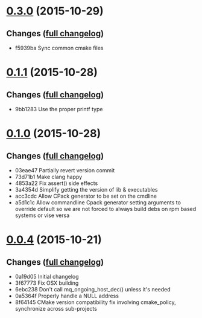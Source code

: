 # **[0.3.0](https://github.com/accre/lstore-gop/tree/ACCRE_0.3.0)** (2015-10-29)

## Changes ([full changelog](https://github.com/accre/lstore-gop/compare/ACCRE_0.1.1...ACCRE_0.3.0))
*  f5939ba Sync common cmake files


# **[0.1.1](https://github.com/accre/lstore-gop/tree/ACCRE_0.1.1)** (2015-10-28)

## Changes ([full changelog](https://github.com/accre/lstore-gop/compare/ACCRE_0.1.0...ACCRE_0.1.1))
*  9bb1283 Use the proper printf type


# **[0.1.0](https://github.com/accre/lstore-gop/tree/ACCRE_0.1.0)** (2015-10-28)

## Changes ([full changelog](https://github.com/accre/lstore-gop/compare/ACCRE_0.0.4...ACCRE_0.1.0))
*  03eae47 Partially revert version commit
*  73d71b1 Make clang happy
*  4853a22 Fix assert() side effects
*  3a4354d Simplify getting the version of lib & executables
*  acc3cdc Allow CPack generator to be set on the cmdline
*  a5d1c1c Allow commandline Cpack generator setting arguments to override default so we are not forced to always build debs on rpm based systems or vise versa


# **[0.0.4](https://github.com/accre/lstore-gop/tree/ACCRE_0.0.4)** (2015-10-21)

## Changes ([full changelog](https://github.com/accre/lstore-gop/compare/ACCRE_0.0.1...ACCRE_0.0.4))
*  0a19d05 Initial changelog
*  3f67773 Fix OSX building
*  6ebc238 Don't call mq_ongoing_host_dec() unless it's needed
*  0a5364f Properly handle a NULL address
*  8f64145 CMake version compatibility fix involving cmake_policy, synchronize across sub-projects


